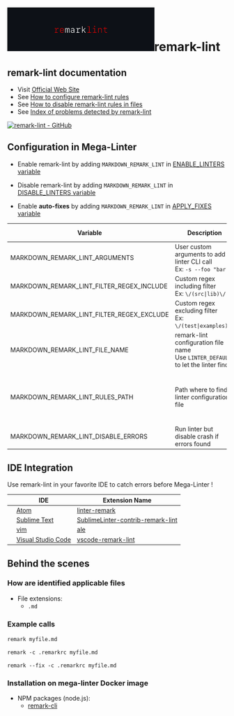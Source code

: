 <!-- markdownlint-disable MD033 MD041 -->
<!-- Generated by .automation/build.py, please do not update manually -->
# <a href="https://remark.js.org/" target="blank" title="Visit linter Web Site"><img src="https://raw.githubusercontent.com/remarkjs/remark-lint/02295bc/logo.svg?sanitize=true" alt="remark-lint" height="100px" class="megalinter-logo"></a>remark-lint

## remark-lint documentation

- Visit [Official Web Site](https://remark.js.org/)
- See [How to configure remark-lint rules](https://github.com/remarkjs/remark-lint#configuring-remark-lint)
- See [How to disable remark-lint rules in files](https://github.com/remarkjs/remark-message-control#markers)
- See [Index of problems detected by remark-lint](https://github.com/remarkjs/remark-lint/blob/main/doc/rules.md#list-of-rules)

[![remark-lint - GitHub](https://gh-card.dev/repos/remarkjs/remark-lint.svg?fullname=)](https://github.com/remarkjs/remark-lint)

## Configuration in Mega-Linter

- Enable remark-lint by adding `MARKDOWN_REMARK_LINT` in [ENABLE_LINTERS variable](../index.md#activation-and-deactivation)
- Disable remark-lint by adding `MARKDOWN_REMARK_LINT` in [DISABLE_LINTERS variable](../index.md#activation-and-deactivation)

- Enable **auto-fixes** by adding `MARKDOWN_REMARK_LINT` in [APPLY_FIXES variable](../index.md#apply-fixes)

| Variable | Description | Default value |
| ----------------- | -------------- | -------------- |
| MARKDOWN_REMARK_LINT_ARGUMENTS | User custom arguments to add in linter CLI call<br/>Ex: `-s --foo "bar"` |  |
| MARKDOWN_REMARK_LINT_FILTER_REGEX_INCLUDE | Custom regex including filter<br/>Ex: `\/(src\|lib)\/` | Include every file |
| MARKDOWN_REMARK_LINT_FILTER_REGEX_EXCLUDE | Custom regex excluding filter<br/>Ex: `\/(test\|examples)\/` | Exclude no file |
| MARKDOWN_REMARK_LINT_FILE_NAME | remark-lint configuration file name</br>Use `LINTER_DEFAULT` to let the linter find it | `.remarkrc` |
| MARKDOWN_REMARK_LINT_RULES_PATH | Path where to find linter configuration file | Workspace folder, then Mega-Linter default rules |
| MARKDOWN_REMARK_LINT_DISABLE_ERRORS | Run linter but disable crash if errors found | `false` |

## IDE Integration

Use remark-lint in your favorite IDE to catch errors before Mega-Linter !

| <!-- --> | IDE | Extension Name |
| :--: | ----------------- | -------------- |
| <img src="https://github.com/nvuillam/mega-linter/raw/master/docs/assets/icons/atom.ico" alt="" height="32px" class="megalinter-icon"></a> | [Atom](https://atom.io/) | [linter-remark](https://github.com/wooorm/linter-remark) |
| <img src="https://github.com/nvuillam/mega-linter/raw/master/docs/assets/icons/sublime.ico" alt="" height="32px" class="megalinter-icon"></a> | [Sublime Text](https://www.sublimetext.com/) | [SublimeLinter-contrib-remark-lint](https://packagecontrol.io/packages/SublimeLinter-contrib-remark-lint) |
| <img src="https://github.com/nvuillam/mega-linter/raw/master/docs/assets/icons/vim.ico" alt="" height="32px" class="megalinter-icon"></a> | [vim](https://www.vim.org/) | [ale](https://github.com/w0rp/ale) |
| <img src="https://github.com/nvuillam/mega-linter/raw/master/docs/assets/icons/vscode.ico" alt="" height="32px" class="megalinter-icon"></a> | [Visual Studio Code](https://code.visualstudio.com/) | [vscode-remark-lint](https://github.com/drewbourne/vscode-remark-lint) |

## Behind the scenes

### How are identified applicable files

- File extensions:
  - `.md`

<!-- markdownlint-disable -->
<!-- /* cSpell:disable */ -->

### Example calls

```shell
remark myfile.md
```

```shell
remark -c .remarkrc myfile.md
```

```shell
remark --fix -c .remarkrc myfile.md
```


### Installation on mega-linter Docker image

- NPM packages (node.js):
  - [remark-cli](https://www.npmjs.com/package/remark-cli)
